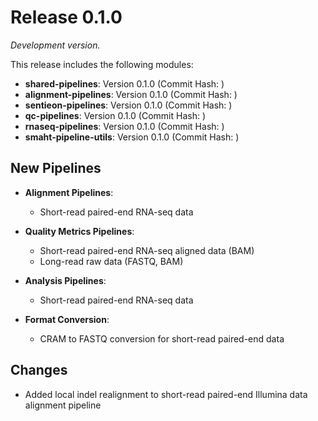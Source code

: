 
# Release 0.1.0
*Development version.*

This release includes the following modules:

- **shared-pipelines**: Version 0.1.0 (Commit Hash: )
- **alignment-pipelines**: Version 0.1.0 (Commit Hash: )
- **sentieon-pipelines**: Version 0.1.0 (Commit Hash: )
- **qc-pipelines**: Version 0.1.0 (Commit Hash: )
- **rnaseq-pipelines**: Version 0.1.0 (Commit Hash: )
- **smaht-pipeline-utils**: Version 0.1.0 (Commit Hash: )

## New Pipelines

- **Alignment Pipelines**:
    - Short-read paired-end RNA-seq data

- **Quality Metrics Pipelines**:
    - Short-read paired-end RNA-seq aligned data (BAM)
    - Long-read raw data (FASTQ, BAM)

- **Analysis Pipelines**:
    - Short-read paired-end RNA-seq data

- **Format Conversion**:
    - CRAM to FASTQ conversion for short-read paired-end data

## Changes

- Added local indel realignment to short-read paired-end Illumina data alignment pipeline